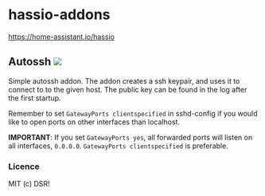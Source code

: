 # hassio-addons

https://home-assistant.io/hassio

## Autossh [![](https://images.microbadger.com/badges/version/odinuge/hassio-addon-autossh-armhf.svg)](https://microbadger.com/images/odinuge/hassio-addon-autossh-armhf "Get your own version badge on microbadger.com")
Simple autossh addon. The addon creates a ssh keypair, and uses it
to connect to to the given host. The public key can be found in the
log after the first startup.

Remember to set `GatewayPorts clientspecified` in sshd-config if you
would like to open ports on other interfaces than localhost.

**IMPORTANT**: If you set `GatewayPorts yes`, all forwarded ports will
listen on all interfaces, `0.0.0.0`. `GatewayPorts clientspecified`
is preferable.

### Licence
MIT (c) DSR!
